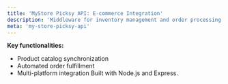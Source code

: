 ```yaml
---
title: 'MyStore Picksy API: E-commerce Integration'
description: 'Middleware for inventory management and order processing'
meta: 'my-store-picksy-api'
---
```


**Key functionalities:**

- Product catalog synchronization
- Automated order fulfillment
- Multi-platform integration
  Built with Node.js and Express.
